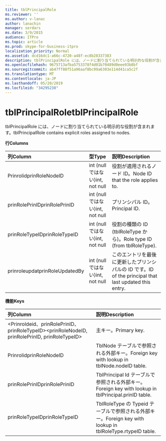 ```yaml
---
title: tblPrincipalRole
ms.reviewer: ''
ms.author: v-lanac
author: lanachin
manager: serdars
ms.date: 3/9/2015
audience: ITPro
ms.topic: article
ms.prod: skype-for-business-itpro
localization_priority: Normal
ms.assetid: dcd16dc1-a66c-4720-a48f-ec8b28337383
description: tblPrincipalRole には、ノードに割り当てられている明示的な役割が含まれます。
ms.openlocfilehash: 9675713afba5753378f4d01b70489d0eee93b8bf
ms.sourcegitcommit: ab47ff88f51a96aaf8bc99a6303e114d41ca5c2f
ms.translationtype: MT
ms.contentlocale: ja-JP
ms.lasthandoff: 05/20/2019
ms.locfileid: "34295238"
---
```

# <a name="tblprincipalrole"></a><span data-ttu-id="869d0-103">tblPrincipalRole</span><span class="sxs-lookup"><span data-stu-id="869d0-103">tblPrincipalRole</span></span>
 
<span data-ttu-id="869d0-104">tblPrincipalRole には、ノードに割り当てられている明示的な役割が含まれます。</span><span class="sxs-lookup"><span data-stu-id="869d0-104">tblPrincipalRole contains explicit roles assigned to nodes.</span></span>
  
<span data-ttu-id="869d0-105">**行**</span><span class="sxs-lookup"><span data-stu-id="869d0-105">**Columns**</span></span>

|<span data-ttu-id="869d0-106">**列**</span><span class="sxs-lookup"><span data-stu-id="869d0-106">**Column**</span></span>|<span data-ttu-id="869d0-107">**型**</span><span class="sxs-lookup"><span data-stu-id="869d0-107">**Type**</span></span>|<span data-ttu-id="869d0-108">**説明**</span><span class="sxs-lookup"><span data-stu-id="869d0-108">**Description**</span></span>|
|:-----|:-----|:-----|
|<span data-ttu-id="869d0-109">Prinrolid</span><span class="sxs-lookup"><span data-stu-id="869d0-109">prinRoleNodeID</span></span>  <br/> |<span data-ttu-id="869d0-110">int (null ではない)</span><span class="sxs-lookup"><span data-stu-id="869d0-110">int, not null</span></span>  <br/> |<span data-ttu-id="869d0-111">役割が適用されるノード ID。</span><span class="sxs-lookup"><span data-stu-id="869d0-111">Node ID that the role applies to.</span></span>  <br/> |
|<span data-ttu-id="869d0-112">prinRolePrinID</span><span class="sxs-lookup"><span data-stu-id="869d0-112">prinRolePrinID</span></span>  <br/> |<span data-ttu-id="869d0-113">int (null ではない)</span><span class="sxs-lookup"><span data-stu-id="869d0-113">int, not null</span></span>  <br/> |<span data-ttu-id="869d0-114">プリンシパル ID。</span><span class="sxs-lookup"><span data-stu-id="869d0-114">Principal ID.</span></span>  <br/> |
|<span data-ttu-id="869d0-115">prinRoleTypeID</span><span class="sxs-lookup"><span data-stu-id="869d0-115">prinRoleTypeID</span></span>  <br/> |<span data-ttu-id="869d0-116">int (null ではない)</span><span class="sxs-lookup"><span data-stu-id="869d0-116">int, not null</span></span>  <br/> |<span data-ttu-id="869d0-117">役割の種類の ID (tblRoleType から)。</span><span class="sxs-lookup"><span data-stu-id="869d0-117">Role type ID (from tblRoleType).</span></span>  <br/> |
|<span data-ttu-id="869d0-118">prinroleupdat</span><span class="sxs-lookup"><span data-stu-id="869d0-118">prinRoleUpdatedBy</span></span>  <br/> |<span data-ttu-id="869d0-119">int (null ではない)</span><span class="sxs-lookup"><span data-stu-id="869d0-119">int, not null</span></span>  <br/> |<span data-ttu-id="869d0-120">このエントリを最後に更新したプリンシパルの ID です。</span><span class="sxs-lookup"><span data-stu-id="869d0-120">ID of the principal that last updated this entry.</span></span>  <br/> |
   
<span data-ttu-id="869d0-121">**機能**</span><span class="sxs-lookup"><span data-stu-id="869d0-121">**Keys**</span></span>

|<span data-ttu-id="869d0-122">**列**</span><span class="sxs-lookup"><span data-stu-id="869d0-122">**Column**</span></span>|<span data-ttu-id="869d0-123">**説明**</span><span class="sxs-lookup"><span data-stu-id="869d0-123">**Description**</span></span>|
|:-----|:-----|
|<span data-ttu-id="869d0-124">\<Prinroldeid、prinRolePrinID、prinRoleTypeID\></span><span class="sxs-lookup"><span data-stu-id="869d0-124">\<prinRoleNodeID, prinRolePrinID, prinRoleTypeID\></span></span>  <br/> |<span data-ttu-id="869d0-125">主キー。</span><span class="sxs-lookup"><span data-stu-id="869d0-125">Primary key.</span></span>  <br/> |
|<span data-ttu-id="869d0-126">Prinrolid</span><span class="sxs-lookup"><span data-stu-id="869d0-126">prinRoleNodeID</span></span>  <br/> |<span data-ttu-id="869d0-127">TblNode テーブルで参照される外部キー。</span><span class="sxs-lookup"><span data-stu-id="869d0-127">Foreign key with lookup in tblNode.nodeID table.</span></span>  <br/> |
|<span data-ttu-id="869d0-128">prinRolePrinID</span><span class="sxs-lookup"><span data-stu-id="869d0-128">prinRolePrinID</span></span>  <br/> |<span data-ttu-id="869d0-129">TblPrincipal Id テーブルで参照される外部キー。</span><span class="sxs-lookup"><span data-stu-id="869d0-129">Foreign key with lookup in tblPrincipal.prinID table.</span></span>  <br/> |
|<span data-ttu-id="869d0-130">prinRoleTypeID</span><span class="sxs-lookup"><span data-stu-id="869d0-130">prinRoleTypeID</span></span>  <br/> |<span data-ttu-id="869d0-131">TblRoleType の Typeid テーブルで参照される外部キー。</span><span class="sxs-lookup"><span data-stu-id="869d0-131">Foreign key with lookup in tblRoleType.rtypeID table.</span></span>  <br/> |
   

